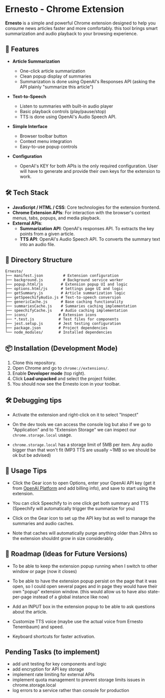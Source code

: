 # Ernesto - Chrome Extension

**Ernesto** is a simple and powerful Chrome extension designed to help you consume news articles faster and more comfortably. this tool brings smart summarization and audio playback to your browsing experience.

## 🚀 Features

- **Article Summarization**

  - One-click article summarization
  - Clean popup display of summaries
  - Summarization is done using OpenAI's Responses API (asking the API plainly "summarize this article")

- **Text-to-Speech**

  - Listen to summaries with built-in audio player
  - Basic playback controls (play/pause/stop)
  - TTS is done using OpenAI's Audio Speech API.

- **Simple Interface**

  - Browser toolbar button
  - Context menu integration
  - Easy-to-use popup controls

- **Configuration**
  - OpenAI's KEY for both APIs is the only required configuration. User will have to generate and provide their own keys for the extension to work.

## 🛠️ Tech Stack

- **JavaScript / HTML / CSS**: Core technologies for the extension frontend.
- **Chrome Extension APIs**: For interaction with the browser's context menus, tabs, popups, and media playback.
- **External APIs**:
  - **Summarization API**: OpenAI's responses API. To extracts the key points from a given article.
  - **TTS API**: OpenAI's Audio Speech API. To converts the summary text into an audio file.

## 📁 Directory Structure

```
Ernesto/
├── manifest.json         # Extension configuration
├── background.js         # Background service worker
├── popup.html/js        # Extension popup UI and logic
├── options.html/js      # Settings page UI and logic
├── getSummary.js        # Article summarization logic
├── getSpeechifyAudio.js # Text-to-speech conversion
├── genericCache.js      # Base caching functionality
├── summariesCache.js    # Summaries caching implementation
├── speechifyCache.js    # Audio caching implementation
├── icons/              # Extension icons
├── *.test.js           # Test files for components
├── jest.setup.js       # Jest testing configuration
├── package.json        # Project dependencies
└── node_modules/       # Installed dependencies
```

## 📦 Installation (Development Mode)

1. Clone this repository.
2. Open Chrome and go to `chrome://extensions/`.
3. Enable **Developer mode** (top right).
4. Click **Load unpacked** and select the project folder.
5. You should now see the Ernesto icon in your toolbar.

## 🛠️ Debugging tips

- Activate the extension and right-click on it to select "Inspect"

- On the dev tools we can access the console log but also if we go to "Application" and to "Extension Storage" we can inspect our `chrome.storage.local` usage.

- `chrome.storage.local` has a storage limit of 5MB per item. Any audio bigger than that won't fit (MP3 TTS are usually ~1MB so we should be ok but be advised)

## 📝 Usage Tips

- Click the Gear icon to open Options, enter your OpenAI API key (get it from [OpenAI Platform](https://platform.openai.com/api-keys) and add billing info), and save to start using the extension.

- You can click Speechify to in one click get both summary and TTS (Speechify will automatically trigger the summarize for you)

- Click on the Gear icon to set up the API key but as well to manage the summaries and audio caches.

- Note that caches will automatically purge anything older than 24hrs so the extension shouldnt grow in size considerably.

## 📅 Roadmap (Ideas for Future Versions)

- To be able to keep the extension popup running when I switch to other window or page (now it closes)

- To be able to have the extension popup persist on the page that it was open, so I could open several pages and in page they would have their own "popup" extension window. (this would allow us to have also state-per-page instead of a global instance like now)

- Add an INPUT box in the extension popup to be able to ask questions about the article.

- Customize TTS voice (maybe use the actual voice from Ernesto Tenembaum) and speed.

- Keyboard shortcuts for faster activation.

## Pending Tasks (to implement)

- add unit testing for key components and logic
- add encryption for API key storage
- implement rate limiting for external APIs
- implement quota management to prevent storage limits issues in chrome.storage.local
- log errors to a service rather than console for production
